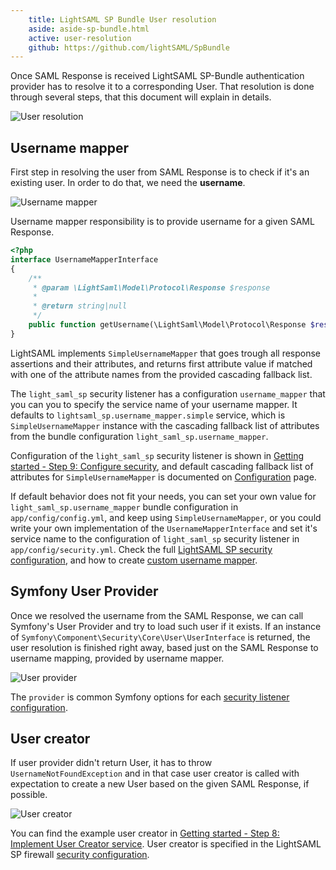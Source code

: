 ```yaml
---
    title: LightSAML SP Bundle User resolution
    aside: aside-sp-bundle.html
    active: user-resolution
    github: https://github.com/lightSAML/SpBundle
---
```


Once SAML Response is received LightSAML SP-Bundle authentication provider has to resolve it to a corresponding User.
That resolution is done through several steps, that this document will explain in details.

<img src="/images/sp-bundle/user-resolution-01-resolution.png" alt="User resolution" style="max-width: 90%">

## Username mapper

First step in resolving the user from SAML Response is to check if it's an existing user. In order to do that,
we need the **username**.

<img src="/images/sp-bundle/user-resolution-02-username.png" alt="Username mapper" style="max-width: 90%">

Username mapper responsibility is to provide username for a given SAML Response.

```php
<?php
interface UsernameMapperInterface
{
    /**
     * @param \LightSaml\Model\Protocol\Response $response
     *
     * @return string|null
     */
    public function getUsername(\LightSaml\Model\Protocol\Response $response);
}
```

LightSAML implements ``SimpleUsernameMapper`` that goes trough all response assertions and their attributes, and
returns first attribute value if matched with one of the attribute names from the provided cascading fallback list.

The ``light_saml_sp`` security listener has a configuration ``username_mapper`` that you can you to specify the
service name of your username mapper. It defaults to ``lightsaml_sp.username_mapper.simple`` service,
which is ``SimpleUsernameMapper`` instance with the cascading fallback list of attributes from the bundle
configuration ``light_saml_sp.username_mapper``.

Configuration of the ``light_saml_sp`` security listener is shown in
[Getting started - Step 9: Configure security](../Getting-started/#step-9-configure-security),
and default cascading fallback list of attributes for ``SimpleUsernameMapper`` is documented on
[Configuration](../Configuration) page.

If default behavior does not fit your needs, you can set your own value for ``light_saml_sp.username_mapper``
bundle configuration in ``app/config/config.yml``, and keep using ``SimpleUsernameMapper``, or you could write
your own implementation of the ``UsernameMapperInterface`` and set it's service name to
the configuration of ``light_saml_sp`` security listener in ``app/config/security.yml``. Check the full
[LightSAML SP security configuration](../Configuration#security-configuration), and how to create
[custom username mapper](../Username-mapper#custom-username-mapper).


## Symfony User Provider

Once we resolved the username from the SAML Response, we can call Symfony's User Provider and try to load
such user if it exists. If an instance of ``Symfony\Component\Security\Core\User\UserInterface`` is returned,
the user resolution is finished right away, based just on the SAML Response to username mapping, provided by
username mapper.

<img src="/images/sp-bundle/user-resolution-03-provider.png" alt="User provider" style="max-width: 90%">

The ``provider`` is common Symfony options for each
[security listener configuration](http://symfony.com/doc/current/reference/configuration/security.html).


## User creator

If user provider didn't return User, it has to throw ``UsernameNotFoundException`` and in that case
user creator is called with expectation to create a new User based on the given SAML Response, if possible.

<img src="/images/sp-bundle/user-resolution-04-creator.png" alt="User creator" style="max-width: 90%">

You can find the example user creator in
[Getting started - Step 8: Implement User Creator service](../Getting-started/#step-8-implement-user-creator-service).
User creator is specified in the LightSAML SP firewall [security configuration](../Configuration#security-configuration).
